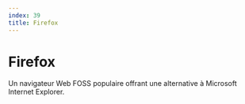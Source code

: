 ```yaml
---
index: 39
title: Firefox
---
```

# Firefox

Un navigateur Web FOSS populaire offrant une alternative à Microsoft Internet Explorer.